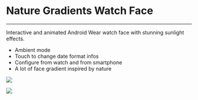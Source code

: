 # Nature Gradients Watch Face

----------
Interactive and animated Android Wear watch face with stunning sunlight effects.
- Ambient mode
- Touch to change date format infos
- Configure from watch and from smartphone
- A lot of face gradient inspired by nature

![](https://raw.githubusercontent.com/ubelab/nature_gradients_watch_face/master/images/screen_9.png)  
  
![](https://raw.githubusercontent.com/ubelab/nature_gradients_watch_face/master/images/screen_1.png)  
 
